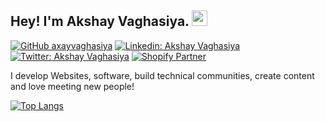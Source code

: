 ## Hey! I'm Akshay Vaghasiya. <img src="https://media.giphy.com/media/hvRJCLFzcasrR4ia7z/giphy.gif" width="25px">

[![GitHub axayvaghasiya](https://img.shields.io/github/followers/axayvaghasiya?label=follow&style=social)](https://github.com/axayvaghasiya)
[![Linkedin: Akshay Vaghasiya](https://img.shields.io/badge/-Akshay%20Vaghasiya-blue?style=flat-square&logo=Linkedin&logoColor=white&link=https://www.linkedin.com/in/akshayvaghasiya/)](https://www.linkedin.com/in/akshayvaghasiya/)
[![Twitter: Akshay Vaghasiya](https://img.shields.io/twitter/follow/akshay_codes?style=social)](https://twitter.com/akshay_codes)
[![Shopify Partner](https://img.shields.io/badge/-@Akshay%20Vaghasiya-black?style=flat-square&labelColor=000000&logo=Shopify&link=https://community.shopify.com/c/user/viewprofilepage/user-id/588840)](https://community.shopify.com/c/user/viewprofilepage/user-id/588840)
  
I develop Websites, software, build technical communities, create content and love meeting new people!

<!--
[![Akshay's GitHub Stats](https://github-readme-stats.vercel.app/api?username=axayvaghasiya&hide=issues&count_private=true&show_icons=true&theme=calm)](https://github.com/axayvaghasiya/github-readme-stats)
-->
[![Top Langs](https://github-readme-stats.vercel.app/api/top-langs/?username=axayvaghasiya&layout=compact&theme=calm)](https://github.com/axayvaghasiya/github-readme-stats)


<!--
**axayvaghasiya/axayvaghasiya** is a ✨ _special_ ✨ repository because its `README.md` (this file) appears on your GitHub profile.

Here are some ideas to get you started:

- 🔭 I’m currently working on ...
- 🌱 I’m currently learning ...
- 👯 I’m looking to collaborate on ...
- 🤔 I’m looking for help with ...
- 💬 Ask me about ...
- 📫 How to reach me: ...
- 😄 Pronouns: ...
- ⚡ Fun fact: ...
-->
